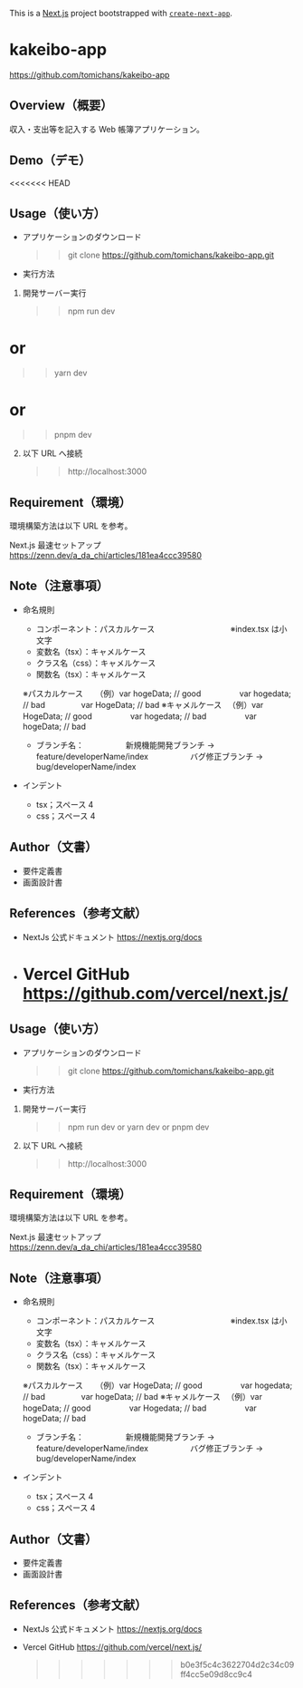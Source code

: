 This is a [Next.js](https://nextjs.org/) project bootstrapped with [`create-next-app`](https://github.com/vercel/next.js/tree/canary/packages/create-next-app).

# kakeibo-app

https://github.com/tomichans/kakeibo-app

## Overview（概要）

収入・支出等を記入する Web 帳簿アプリケーション。

## Demo（デモ）

<<<<<<< HEAD

## Usage（使い方）

-   アプリケーションのダウンロード

    > > git clone https://github.com/tomichans/kakeibo-app.git

-   実行方法

1. 開発サーバー実行
    > > npm run dev

# or

> > yarn dev

# or

> > pnpm dev

2. 以下 URL へ接続
    > > http://localhost:3000

## Requirement（環境）

環境構築方法は以下 URL を参考。

Next.js 最速セットアップ
https://zenn.dev/a_da_chi/articles/181ea4ccc39580

## Note（注意事項）

-   命名規則

    -   コンポーネント：パスカルケース
        　　　　　　　　　 ※index.tsx は小文字
    -   変数名（tsx）：キャメルケース
    -   クラス名（css）：キャメルケース
    -   関数名（tsx）：キャメルケース

    ※パスカルケース
    　 （例）var hogeData; // good
    　 　　　 var hogedata; // bad
    　　　　 var HogeData; // bad
    ※キャメルケース
    　（例）var HogeData; // good
    　 　　　 var hogedata; // bad
    　 　　　 var hogeData; // bad

    -   ブランチ名：
        　　　　　新規機能開発ブランチ → feature/developerName/index
        　　　　　バグ修正ブランチ → bug/developerName/index

-   インデント
    -   tsx；スペース 4
    -   css；スペース 4

## Author（文書）

-   要件定義書
-   画面設計書

## References（参考文献）

-   NextJs 公式ドキュメント
    https://nextjs.org/docs

-   Vercel GitHub
    https://github.com/vercel/next.js/
    =======

## Usage（使い方）

-   アプリケーションのダウンロード

    > > git clone https://github.com/tomichans/kakeibo-app.git

-   実行方法

1. 開発サーバー実行

    > > npm run dev
    > > or
    > > yarn dev
    > > or
    > > pnpm dev

1. 以下 URL へ接続
    > > http://localhost:3000

## Requirement（環境）

環境構築方法は以下 URL を参考。

Next.js 最速セットアップ
https://zenn.dev/a_da_chi/articles/181ea4ccc39580

## Note（注意事項）

-   命名規則

    -   コンポーネント：パスカルケース
        　　　　　　　　　 ※index.tsx は小文字
    -   変数名（tsx）：キャメルケース
    -   クラス名（css）：キャメルケース
    -   関数名（tsx）：キャメルケース

    ※パスカルケース
    　 （例）var HogeData; // good
    　 　　　 var hogedata; // bad
    　　　　 var hogeData; // bad
    ※キャメルケース
    　（例）var hogeData; // good
    　 　　　 var Hogedata; // bad
    　 　　　 var hogeData; // bad

    -   ブランチ名：
        　　　　　新規機能開発ブランチ → feature/developerName/index
        　　　　　バグ修正ブランチ → bug/developerName/index

-   インデント
    -   tsx；スペース 4
    -   css；スペース 4

## Author（文書）

-   要件定義書
-   画面設計書

## References（参考文献）

-   NextJs 公式ドキュメント
    https://nextjs.org/docs

-   Vercel GitHub
    https://github.com/vercel/next.js/
    > > > > > > > b0e3f5c4c3622704d2c34c09ff4cc5e09d8cc9c4
